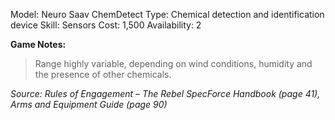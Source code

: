 Model: Neuro Saav ChemDetect
Type: Chemical detection and identification device
Skill: Sensors
Cost: 1,500
Availability: 2

**Game Notes:** 
> Range highly variable, depending on wind conditions, humidity and the presence of other chemicals.

*Source: Rules of Engagement – The Rebel SpecForce Handbook (page 41), Arms and Equipment Guide (page 90)*